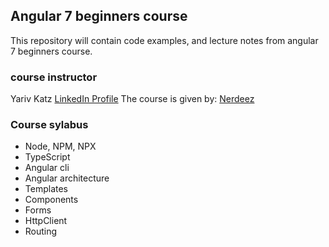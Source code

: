 ## Angular 7 beginners course

This repository will contain code examples, and lecture notes from angular 7 beginners course. 

### course instructor

Yariv Katz
[LinkedIn Profile](https://www.linkedin.com/in/yariv-katz)
The course is given by: [Nerdeez](https://www.nerdeez.com)

### Course sylabus

- Node, NPM, NPX
- TypeScript
- Angular cli
- Angular architecture
- Templates
- Components
- Forms
- HttpClient
- Routing
